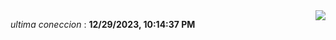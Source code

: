 

<div style="display: flex; justify-content: space-between;">
 <p align="right"><i>ultima coneccion</i> : <b>12/29/2023, 10:14:37 PM</b></p> 
 <img src="https://img.shields.io/badge/GitHub%20Action%20Status-Online-brightgreen?style=flat&logo=githubactions&logoColor=%23ffffff&labelColor=%23181717&color=%232088FF" />
</div>



